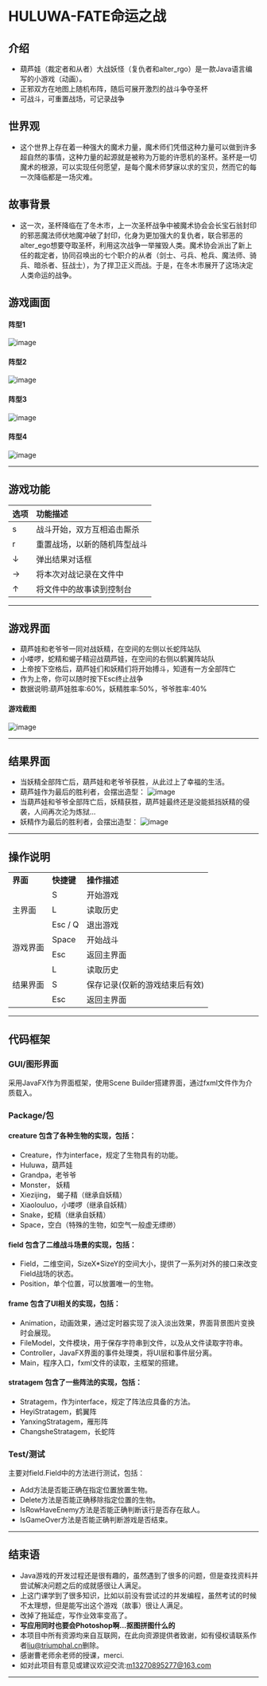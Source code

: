 # HULUWA-FATE命运之战
## 介绍
- 葫芦娃（裁定者和从者）大战妖怪（复仇者和alter_rgo）是一款Java语言编写的小游戏（动画）。
- 正邪双方在地图上随机布阵，随后可展开激烈的战斗争夺圣杯
- 可战斗，可重置战场，可记录战争
## 世界观
- 这个世界上存在着一种强大的魔术力量，魔术师们凭借这种力量可以做到许多超自然的事情，这种力量的起源就是被称为万能的许愿机的圣杯。圣杯是一切魔术的根源，可以实现任何愿望，是每个魔术师梦寐以求的宝贝，然而它的每一次降临都是一场灾难。
## 故事背景
- 这一次，圣杯降临在了冬木市，上一次圣杯战争中被魔术协会会长宝石翁封印的邪恶魔法师伏地魔冲破了封印，化身为更加强大的复仇者，联合邪恶的alter_ego想要夺取圣杯，利用这次战争一举摧毁人类。魔术协会派出了新上任的裁定者，协同召唤出的七个职介的从者（剑士、弓兵、枪兵、魔法师、骑兵、暗杀者、狂战士），为了捍卫正义而战。于是，在冬木市展开了这场决定人类命运的战争。
## 游戏画面
#### 阵型1
![image](https://github.com/Dead96Beat/java-2017f-homework/blob/master/Fianl%20Project/final_project/葫芦娃报告截图/对阵1.png "应用截图")
#### 阵型2
![image](https://github.com/Dead96Beat/java-2017f-homework/blob/master/Fianl%20Project/final_project/葫芦娃报告截图/对阵2.png "应用截图")
#### 阵型3
![image](https://github.com/Dead96Beat/java-2017f-homework/blob/master/Fianl%20Project/final_project/葫芦娃报告截图/对阵3.png "应用截图")
#### 阵型4
![image](https://github.com/Dead96Beat/java-2017f-homework/blob/master/Fianl%20Project/final_project/葫芦娃报告截图/对阵4.png "应用截图")
***
## 游戏功能
|选项|功能描述|
|:------|:----|
|s|战斗开始，双方互相追击厮杀|
|r|重置战场，以新的随机阵型战斗|
|↓|弹出结果对话框|
|→|将本次对战记录在文件中|
|↑|将文件中的故事读到控制台|

***
## 游戏界面
- 葫芦娃和老爷爷一同对战妖精，在空间的左侧以长蛇阵站队
- 小喽啰，蛇精和蝎子精迎战葫芦娃，在空间的右侧以鹤翼阵站队
- 上帝按下空格后，葫芦娃们和妖精们将开始搏斗，知道有一方全部阵亡
- 作为上帝，你可以随时按下Esc终止战争
- 数据说明:葫芦娃胜率:60%，妖精胜率:50%，爷爷胜率:40%
#### 游戏截图
![image](https://github.com/triumphalLiu/Huluwa_VS_Monster/blob/master/screenshot/FieldScreenShot.png "应用截图")
***
## 结果界面
- 当妖精全部阵亡后，葫芦娃和老爷爷获胜，从此过上了幸福的生活。
- 葫芦娃作为最后的胜利者，会摆出造型：
![image](https://github.com/triumphalLiu/Huluwa_VS_Monster/blob/master/screenshot/HuluwaWinsScreenShot.png "应用截图")
- 当葫芦娃和爷爷全部阵亡后，妖精获胜，葫芦娃最终还是没能抵挡妖精的侵袭，人间再次沦为炼狱...
- 妖精作为最后的胜利者，会摆出造型：
![image](https://github.com/triumphalLiu/Huluwa_VS_Monster/blob/master/screenshot/MonsterWinsScreenShot.png "应用截图")
***
## 操作说明
<table><tr>
<td> <strong>界面</strong></td> 
<td> <strong>快捷键</strong></td>
<td> <strong>操作描述</strong></td></tr>
<tr><td rowspan="3">主界面</td>    
<td>S</td>
<td>开始游戏</td></tr>
<tr><td>L</td>  
<td>读取历史</td></tr>
<tr><td>Esc / Q</td>  
<td>退出游戏</td></tr>
<tr><td rowspan="2">游戏界面</td>    
<td>Space</td>
<td>开始战斗</td></tr>
<tr><td>Esc</td>  
<td>返回主界面</td></tr>
<tr><td rowspan="3">结果界面</td>    
<td>L</td>  
<td>读取历史</td></tr>
<tr><td>S</td>  
<td>保存记录(仅新的游戏结束后有效)</td></tr>
<tr><td>Esc</td>
<td>返回主界面</td></tr>
</table>

***
## 代码框架
### GUI/图形界面
采用JavaFX作为界面框架，使用Scene Builder搭建界面，通过fxml文件作为介质载入。
### Package/包
#### creature 包含了各种生物的实现，包括：
* Creature，作为interface，规定了生物具有的功能。
* Huluwa，葫芦娃
* Grandpa，老爷爷
* Monster， 妖精
* Xiezijing， 蝎子精（继承自妖精）
* Xiaolouluo，小喽啰（继承自妖精）
* Snake，蛇精（继承自妖精）
* Space，空白（特殊的生物，如空气一般虚无缥缈）
#### field 包含了二维战斗场景的实现，包括：
* Field，二维空间，SizeX*SizeY的空间大小，提供了一系列对外的接口来改变Field战场的状态。
* Position，单个位置，可以放置唯一的生物。
#### frame 包含了UI相关的实现，包括：
* Animation，动画效果，通过定时器实现了淡入淡出效果，界面背景图片变换时会展现。
* FileModel，文件模块，用于保存字符串到文件，以及从文件读取字符串。
* Controller，JavaFX界面的事件处理类，将UI层和事件层分离。
* Main，程序入口，fxml文件的读取，主框架的搭建。
#### stratagem 包含了一些阵法的实现，包括：
* Stratagem，作为interface，规定了阵法应具备的方法。
* HeyiStratagem，鹤翼阵
* YanxingStratagem，雁形阵
* ChangsheStratagem，长蛇阵
### Test/测试
主要对field.Field中的方法进行测试，包括：
* Add方法是否能正确在指定位置放置生物。
* Delete方法是否能正确移除指定位置的生物。
* IsRowHaveEnemy方法是否能正确判断该行是否存在敌人。
* IsGameOver方法是否能正确判断游戏是否结束。
***
## 结束语
- Java游戏的开发过程还是很有趣的，虽然遇到了很多的问题，但是查找资料并尝试解决问题之后的成就感很让人满足。
- 上这门课学到了很多知识，比如以前没有尝试过的并发编程，虽然考试的时候不太理想，但是能写出这个游戏（故事）很让人满足。
- 改掉了拖延症，写作业效率变高了。
- **写应用同时也要会Photoshop啊...抠图拼图什么的**
- 本项目中所有资源均来自互联网，在此向资源提供者致谢，如有侵权请联系作者<liu@triumphal.cn>删除。
- 感谢曹老师余老师的授课，merci.
- 如对此项目有意见或建议欢迎交流:<m13270895277@163.com>
***
